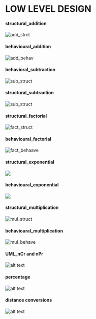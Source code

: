 # LOW LEVEL DESIGN

#### structural_addition
![add_strct](https://github.com/99003518/Team2_calciapp/blob/main/Calculator%20Application/2.Design/LLD/LL_01_structural.png)

#### behavioural_addition
![add_behav](https://github.com/99003518/Team2_calciapp/blob/main/Calculator%20Application/2.Design/LLD/LL_01%20behaviour.png)

#### behavioral_subtraction
![sub_struct](https://github.com/99003518/Team2_calciapp/blob/main/Calculator%20Application/2.Design/LLD/LL_02%20behavioral.png)

#### structural_subtraction
![sub_struct](https://github.com/99003518/Team2_calciapp/blob/main/Calculator%20Application/2.Design/LLD/LL_02%20structural(subtraction).png)

#### structural_factorial
![fact_struct](https://github.com/99003518/Team2_calciapp/blob/main/Calculator%20Application/2.Design/LLD/LL_06_structural.png)

#### behavioural_factorial
![fact_behaave](https://github.com/99003518/Team2_calciapp/blob/main/Calculator%20Application/2.Design/LLD/LL_06_behavioural.png)

#### structural_exponential
![](https://github.com/99003518/Team2_calciapp/blob/main/Calculator%20Application/2.Design/LLD/ExponentialstructuralDiagram.png)
#### behavioural_exponential
![](https://github.com/99003518/Team2_calciapp/blob/main/Calculator%20Application/2.Design/LLD/ExponentialBehaviouralDiagram.png)

#### structural_multiplication
![mul_struct](https://github.com/99003518/Team2_calciapp/blob/main/Calculator%20Application/2.Design/LLD/Struct_mul.png)

#### behavioural_multiplication
![mul_behave](https://github.com/99003518/Team2_calciapp/blob/main/Calculator%20Application/2.Design/LLD/behavioral_mul.png)

#### UML_nCr and nPr
![alt text](https://github.com/99003518/Team2_calciapp/blob/main/Calculator%20Application/2.Design/LLD/UML%20Diagrams%20for%20nPr%20and%20nCr%20functions.jpg)

#### percentage
![alt text](https://github.com/99003518/Team2_calciapp/blob/main/Calculator%20Application/2.Design/LLD/Low%20level%20design%20-%20percentage.png)

#### distance conversions
![alt text](https://github.com/99003518/Team2_calciapp/blob/main/Calculator%20Application/2.Design/LLD/UML(Modulo%20Division%20%26%20Distance%20Conversion).jpg)
